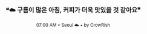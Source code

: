 <div align="center">

<br>

<h3>❝☁️ 구름이 많은 아침, 커피가 더욱 맛있을 것 같아요❞</h3>

<sub>07:00 AM • Seoul ☁️ • by CrowRish</sub>

<br>

</div>